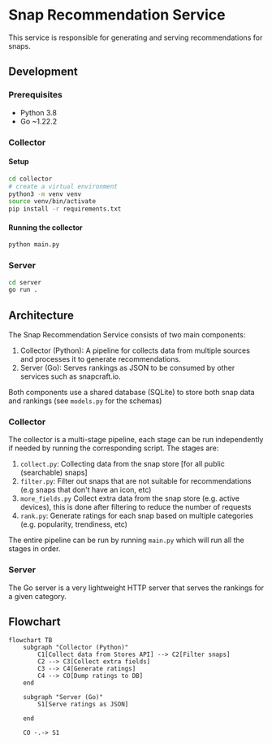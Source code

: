 # Snap Recommendation Service
This service is responsible for generating and serving recommendations for snaps.

## Development

### Prerequisites
- Python 3.8
- Go ~1.22.2

### Collector

#### Setup
```bash
cd collector
# create a virtual environment
python3 -m venv venv
source venv/bin/activate
pip install -r requirements.txt
```

#### Running the collector
```bash
python main.py
```

### Server

```bash
cd server
go run .
```


## Architecture
The Snap Recommendation Service consists of two main components:
1. Collector (Python): A pipeline for collects data from multiple sources and processes it to generate recommendations.
2. Server (Go): Serves rankings as JSON to be consumed by other services such as snapcraft.io.

Both components use a shared database (SQLite) to store both snap data and rankings (see `models.py` for the schemas)

### Collector
The collector is a multi-stage pipeline, each stage can be run independently if needed by running the corresponding script. The stages are:
1. `collect.py`: Collecting data from the snap store [for all public (searchable) snaps]
2. `filter.py`: Filter out snaps that are not suitable for recommendations (e.g snaps that don't have an icon, etc)
3. `more_fields.py` Collect extra data from the snap store (e.g. active devices), this is done after filtering to reduce the number of requests
4. `rank.py`: Generate ratings for each snap based on multiple categories (e.g. popularity, trendiness, etc)

The entire pipeline can be run by running `main.py` which will run all the stages in order.

### Server
The Go server is a very lightweight HTTP server that serves the rankings for a given category.

## Flowchart
```mermaid
flowchart TB
    subgraph "Collector (Python)"
        C1[Collect data from Stores API] --> C2[Filter snaps]
        C2 --> C3[Collect extra fields]
        C3 --> C4[Generate ratings]
        C4 --> CO[Dump ratings to DB]
    end

    subgraph "Server (Go)"
        S1[Serve ratings as JSON]

    end

    CO -.-> S1
```
